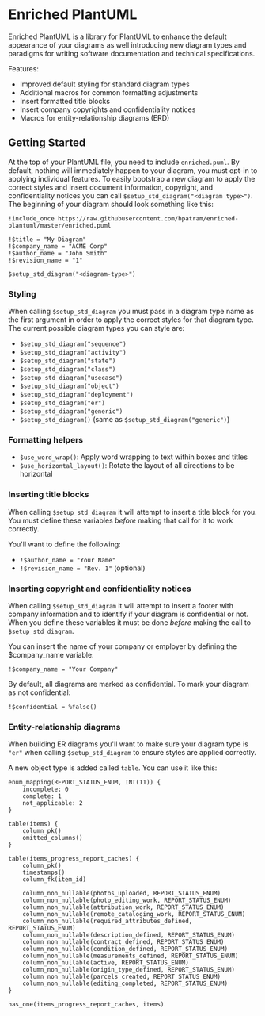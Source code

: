 # Enriched PlantUML

Enriched PlantUML is a library for PlantUML to enhance the default appearance of your diagrams as well introducing new diagram types and paradigms for writing software documentation and technical specifications.

Features:

-   Improved default styling for standard diagram types
-   Additional macros for common formatting adjustments
-   Insert formatted title blocks
-   Insert company copyrights and confidentiality notices
-   Macros for entity-relationship diagrams (ERD)

## Getting Started

At the top of your PlantUML file, you need to include `enriched.puml`. By default, nothing will immediately happen to your diagram, you must opt-in to applying individual features. To easily bootstrap a new diagram to apply the correct styles and insert document information, copyright, and confidentiality notices you can call `$setup_std_diagram("<diagram type>")`. The beginning of your diagram should look something like this:

```puml
!include_once https://raw.githubusercontent.com/bpatram/enriched-plantuml/master/enriched.puml

!$title = "My Diagram"
!$company_name = "ACME Corp"
!$author_name = "John Smith"
!$revision_name = "1"

$setup_std_diagram("<diagram-type>")
```

### Styling

When calling `$setup_std_diagram` you must pass in a diagram type name as the first argument in order to apply the correct styles for that diagram type. The current possible diagram types you can style are:

-   `$setup_std_diagram("sequence")`
-   `$setup_std_diagram("activity")`
-   `$setup_std_diagram("state")`
-   `$setup_std_diagram("class")`
-   `$setup_std_diagram("usecase")`
-   `$setup_std_diagram("object")`
-   `$setup_std_diagram("deployment")`
-   `$setup_std_diagram("er")`
-   `$setup_std_diagram("generic")`
-   `$setup_std_diagram()` (same as `$setup_std_diagram("generic")`)

### Formatting helpers

-   `$use_word_wrap()`: Apply word wrapping to text within boxes and titles
-   `$use_horizontal_layout()`: Rotate the layout of all directions to be horizontal

### Inserting title blocks

When calling `$setup_std_diagram` it will attempt to insert a title block for you. You must define these variables _before_ making that call for it to work correctly.

You'll want to define the following:

-   `!$author_name = "Your Name"`
-   `!$revision_name = "Rev. 1"` (optional)

### Inserting copyright and confidentiality notices

When calling `$setup_std_diagram` it will attempt to insert a footer with company information and to identify if your diagram is confidential or not. When you define these variables it must be done _before_ making the call to `$setup_std_diagram`.

You can insert the name of your company or employer by defining the $company_name variable:

```puml
!$company_name = "Your Company"
```

By default, all diagrams are marked as confidential. To mark your diagram as not confidential:

```puml
!$confidential = %false()
```

### Entity-relationship diagrams

When building ER diagrams you'll want to make sure your diagram type is `"er"` when calling `$setup_std_diagram` to ensure styles are applied correctly.

A new object type is added called `table`. You can use it like this:

```puml
enum_mapping(REPORT_STATUS_ENUM, INT(11)) {
    incomplete: 0
    complete: 1
    not_applicable: 2
}

table(items) {
    column_pk()
    omitted_columns()
}

table(items_progress_report_caches) {
    column_pk()
    timestamps()
    column_fk(item_id)

    column_non_nullable(photos_uploaded, REPORT_STATUS_ENUM)
    column_non_nullable(photo_editing_work, REPORT_STATUS_ENUM)
    column_non_nullable(attribution_work, REPORT_STATUS_ENUM)
    column_non_nullable(remote_cataloging_work, REPORT_STATUS_ENUM)
    column_non_nullable(required_attributes_defined, REPORT_STATUS_ENUM)
    column_non_nullable(description_defined, REPORT_STATUS_ENUM)
    column_non_nullable(contract_defined, REPORT_STATUS_ENUM)
    column_non_nullable(condition_defined, REPORT_STATUS_ENUM)
    column_non_nullable(measurements_defined, REPORT_STATUS_ENUM)
    column_non_nullable(active, REPORT_STATUS_ENUM)
    column_non_nullable(origin_type_defined, REPORT_STATUS_ENUM)
    column_non_nullable(parcels_created, REPORT_STATUS_ENUM)
    column_non_nullable(editing_completed, REPORT_STATUS_ENUM)
}

has_one(items_progress_report_caches, items)
```
